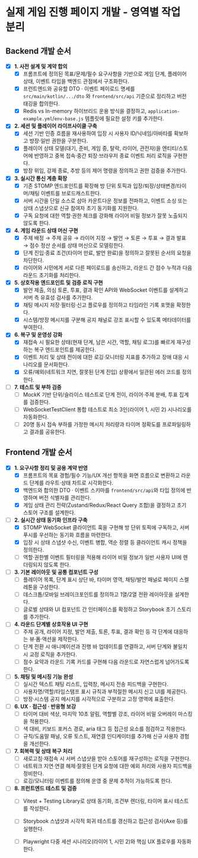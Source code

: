 # 실제 게임 진행 페이지 개발 - 영역별 작업 분리

## Backend 개발 순서

- [x] **1. 사전 설계 및 계약 합의**
  - [x] 프롬프트에 정의된 목표/문제/필수 요구사항을 기반으로 게임 단계, 플레이어 상태, 이벤트 타입을 백엔드 관점에서 구조화한다.
  - [x] 프런트엔드와 공유할 DTO · 이벤트 페이로드 명세를 `src/main/kotlin/.../dto` 와 `frontend/src/api` 기준으로 정리하고 버전 태깅을 합의한다.
  - [x] Redis vs In-memory 하이브리드 운용 방식을 결정하고, `application-example.yml`/`env-base.js` 템플릿에 필요한 설정 키를 추가한다.

- [x] **2. 세션 및 플레이어 라이프사이클 구축**
  - [x] 세션 기반 인증 흐름을 재사용하여 입장 시 사용자 ID/닉네임/아바타를 확보하고 방장·일반 권한을 구분한다.
  - [x] 플레이어 상태 모델(대기, 준비, 게임 중, 탈락, 라이어, 관전자)을 엔티티/스토어에 반영하고 중복 접속·중간 퇴장·브라우저 종료 이벤트 처리 로직을 구현한다.
  - [x] 방장 위임, 강제 종료, 추방 등의 제어 명령을 정의하고 권한 검증을 추가한다.

- [x] **3. 실시간 통신 계층 확장**
  - [x] 기존 STOMP 엔드포인트를 확장해 방 단위 토픽과 입장/퇴장/상태변경/타이머/채팅 이벤트를 브로드캐스트한다.
  - [x] 서버 시간을 단일 소스로 삼아 카운트다운 정보를 전파하고, 이벤트 소싱 또는 상태 스냅샷으로 신규 참여자 초기 동기화를 지원한다.
  - [x] 구독 요청에 대한 역할·권한 체크를 강화해 라이어 비밀 정보가 잘못 노출되지 않도록 한다.

- [x] **4. 게임 라운드 상태 머신 구현**
  - [x] 주제 배정 → 주제 공유 → 라이어 지정 → 발언 → 토론 → 투표 → 결과 발표 → 점수 정산 순서를 상태 머신으로 모델링한다.
  - [x] 단계 진입·종료 조건(타이머 만료, 발언 완료)을 정의하고 잘못된 순서의 요청을 차단한다.
  - [x] 라이어와 시민에게 서로 다른 페이로드를 송신하고, 라운드 간 점수 누적과 다음 라운드 초기화를 처리한다.

- [x] **5. 상호작용 엔드포인트 및 검증 로직 구현**
  - [x] 발언 제출, 의심 토론, 투표, 결과 확인 API와 WebSocket 이벤트를 설계하고 서버 측 유효성 검사를 추가한다.
  - [x] 채팅 메시지 저장·필터링·신고 플로우를 정의하고 타임라인 기록 포맷을 확정한다.
  - [x] 시스템/방장 메시지를 구분해 공지 채널로 강조 표시할 수 있도록 메타데이터를 부여한다.

- [x] **6. 복구 및 운영성 강화**
  - [x] 재접속 시 필요한 상태(현재 단계, 남은 시간, 역할, 채팅 로그)를 빠르게 재구성하는 복구 엔드포인트를 제공한다.
  - [x] 이벤트 처리 및 상태 전이에 대한 로깅·모니터링 지표를 추가하고 장애 대응 시나리오를 문서화한다.
  - [x] 오류/예외(네트워크 지연, 잘못된 단계 진입) 상황에서 일관된 에러 코드를 정의한다.

- [ ] **7. 테스트 및 부하 검증**
  - [ ] MockK 기반 단위/슬라이스 테스트로 단계 전이, 라이어·주제 분배, 투표 집계를 검증한다.
  - [ ] WebSocketTestClient 통합 테스트로 최소 3인(라이어 1, 시민 2) 시나리오를 자동화한다.
  - [ ] 20명 동시 접속 부하를 가정한 메시지 처리량과 타이머 정확도를 프로파일링하고 결과를 공유한다.

## Frontend 개발 순서

- [x] **1. 요구사항 정리 및 공용 계약 반영**
  - [x] 프롬프트의 목표 경험/필수 기능/UX 개선 항목을 화면 흐름으로 변환하고 라운드 단계를 라우트·상태 차트로 시각화한다.
  - [x] 백엔드와 합의한 DTO · 이벤트 스키마를 `frontend/src/api`와 타입 정의에 반영하며 버전 식별자를 관리한다.
  - [x] 게임 상태 관리 전략(Zustand/Redux/React Query 조합)을 결정하고 초기 스토어 구조를 설계한다.

- [ ] **2. 실시간 상태 동기화 인프라 구축**
  - [x] STOMP WebSocket 클라이언트 훅을 구현해 방 단위 토픽에 구독하고, 서버 푸시를 우선하는 동기화 흐름을 마련한다.
  - [x] 입장 시 상태 스냅샷 수신, 이벤트 병합, 역순 정렬 등 클라이언트 캐시 정책을 정의한다.
  - [ ] 역할·권한별 이벤트 필터링을 적용해 라이어 비밀 정보가 일반 사용자 UI에 렌더링되지 않도록 한다.

- [ ] **3. 기본 레이아웃 및 공통 컴포넌트 구성**
  - [ ] 플레이어 목록, 단계 표시 상단 바, 타이머 영역, 채팅/발언 패널로 페이지 스켈레톤을 구성한다.
  - [ ] 데스크톱/모바일 브레이크포인트를 정의하고 1열/2열 전환 레이아웃을 설계한다.
  - [ ] 글로벌 상태와 UI 컴포넌트 간 인터페이스를 확정하고 Storybook 초기 스토리를 추가한다.

- [ ] **4. 라운드 단계별 상호작용 UI 구현**
  - [ ] 주제 공개, 라이어 지정, 발언 제출, 토론, 투표, 결과 확인 등 각 단계에 대응하는 뷰·폼·액션을 제작한다.
  - [ ] 단계 전환 시 애니메이션과 진행 바 업데이트를 연결하고, 서버 단계와 불일치 시 교정 로직을 추가한다.
  - [ ] 점수 요약과 라운드 기록 카드를 구현해 다음 라운드로 자연스럽게 넘어가도록 한다.

- [ ] **5. 채팅 및 메시징 기능 완성**
  - [ ] 실시간 텍스트 채팅 리스트, 입력창, 메시지 전송 피드백을 구현한다.
  - [ ] 사용자명/역할/타임스탬프 표시 규칙과 부적절한 메시지 신고 UI를 제공한다.
  - [ ] 방장·시스템 공지 메시지를 시각적으로 구분하고 고정 영역에 표출한다.

- [ ] **6. UX · 접근성 · 반응형 보강**
  - [ ] 타이머 대비 색상, 마지막 10초 알림, 역할별 강조, 라이어 비밀 오버레이 마스킹을 적용한다.
  - [ ] 색 대비, 키보드 포커스 경로, aria 태그 등 접근성 요소를 점검하고 적용한다.
  - [ ] 규칙/도움말 패널, 오류 토스트, 재연결 인디케이터를 추가해 신규 사용자 경험을 개선한다.

- [ ] **7. 회복력 및 상태 복구 처리**
  - [ ] 새로고침·재접속 시 서버 스냅샷을 받아 스토어를 재구성하는 로직을 구현한다.
  - [ ] 네트워크 지연·연결 해제·잘못된 단계 요청에 대한 예외 처리와 사용자 피드백을 정비한다.
  - [ ] 로깅/모니터링 이벤트를 정의해 운영 중 문제 추적이 가능하도록 한다.

- [ ] **8. 프런트엔드 테스트 및 검증**
  - [ ] Vitest + Testing Library로 상태 동기화, 조건부 렌더링, 타이머 표시 테스트를 작성한다.
  - [ ] Storybook 스냅샷과 시각적 회귀 테스트를 갱신하고 접근성 검사(Axe 등)를 실행한다.
  - [ ] Playwright 다중 세션 시나리오(라이어 1, 시민 2)와 핵심 UX 플로우를 자동화한다.

